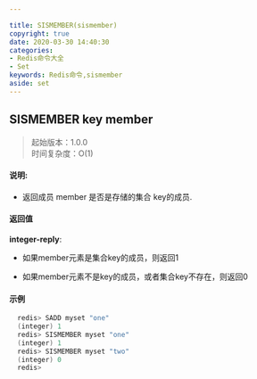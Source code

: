 ```yaml
---

title: SISMEMBER(sismember)
copyright: true
date: 2020-03-30 14:40:30
categories: 
- Redis命令大全
- Set
keywords: Redis命令,sismember
aside: set
---
```

## SISMEMBER key member 
>起始版本：1.0.0<br/>时间复杂度：O(1)  


#### 说明:
* 返回成员 member 是否是存储的集合 key的成员.

#### 返回值

**integer-reply**:

* 如果member元素是集合key的成员，则返回1

* 如果member元素不是key的成员，或者集合key不存在，则返回0


#### 示例
```c
  redis> SADD myset "one"
  (integer) 1
  redis> SISMEMBER myset "one"
  (integer) 1
  redis> SISMEMBER myset "two"
  (integer) 0
  redis> 
```